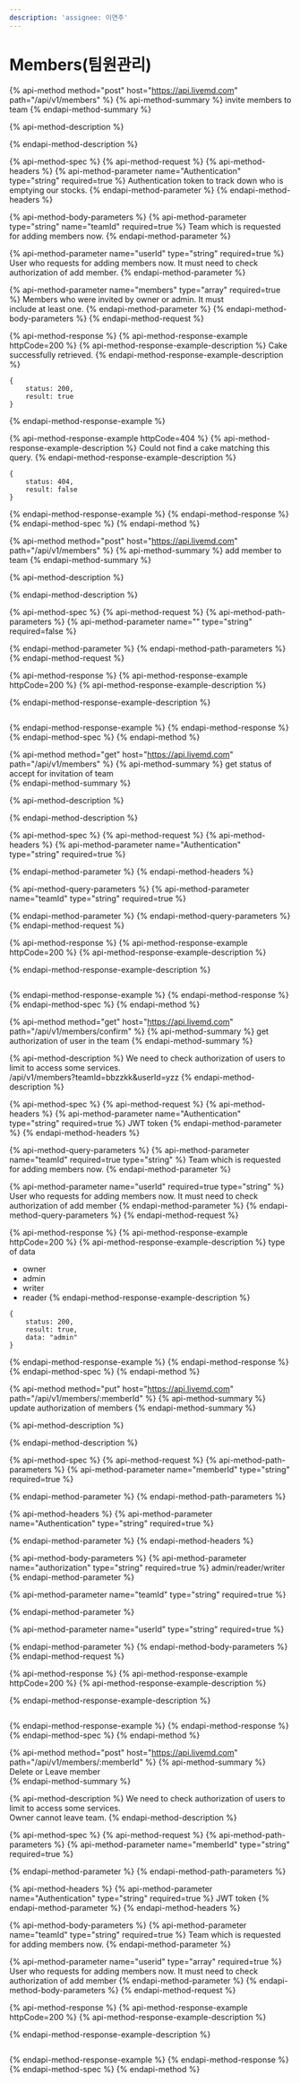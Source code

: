 ```yaml
---
description: 'assignee: 이연주'
---
```


# Members\(팀원관리\)

{% api-method method="post" host="https://api.livemd.com" path="/api/v1/members" %}
{% api-method-summary %}
invite members to team 
{% endapi-method-summary %}

{% api-method-description %}

{% endapi-method-description %}

{% api-method-spec %}
{% api-method-request %}
{% api-method-headers %}
{% api-method-parameter name="Authentication" type="string" required=true %}
Authentication token to track down who is emptying our stocks.
{% endapi-method-parameter %}
{% endapi-method-headers %}

{% api-method-body-parameters %}
{% api-method-parameter type="string" name="teamId" required=true %}
Team which is requested for adding members now.
{% endapi-method-parameter %}

{% api-method-parameter name="userId" type="string" required=true %}
User who requests for adding members now. It must need to check authorization of add member.
{% endapi-method-parameter %}

{% api-method-parameter name="members" type="array" required=true %}
Members who were invited by owner or admin. It must   
include at least one.
{% endapi-method-parameter %}
{% endapi-method-body-parameters %}
{% endapi-method-request %}

{% api-method-response %}
{% api-method-response-example httpCode=200 %}
{% api-method-response-example-description %}
Cake successfully retrieved.
{% endapi-method-response-example-description %}

```
{
    status: 200,
    result: true
}
```
{% endapi-method-response-example %}

{% api-method-response-example httpCode=404 %}
{% api-method-response-example-description %}
Could not find a cake matching this query.
{% endapi-method-response-example-description %}

```
{
    status: 404,
    result: false
}
```
{% endapi-method-response-example %}
{% endapi-method-response %}
{% endapi-method-spec %}
{% endapi-method %}

{% api-method method="post" host="https://api.livemd.com" path="/api/v1/members" %}
{% api-method-summary %}
add member to team
{% endapi-method-summary %}

{% api-method-description %}

{% endapi-method-description %}

{% api-method-spec %}
{% api-method-request %}
{% api-method-path-parameters %}
{% api-method-parameter name="" type="string" required=false %}

{% endapi-method-parameter %}
{% endapi-method-path-parameters %}
{% endapi-method-request %}

{% api-method-response %}
{% api-method-response-example httpCode=200 %}
{% api-method-response-example-description %}

{% endapi-method-response-example-description %}

```

```
{% endapi-method-response-example %}
{% endapi-method-response %}
{% endapi-method-spec %}
{% endapi-method %}

{% api-method method="get" host="https://api.livemd.com" path="/api/v1/members" %}
{% api-method-summary %}
get status of accept for invitation of team  
{% endapi-method-summary %}

{% api-method-description %}

{% endapi-method-description %}

{% api-method-spec %}
{% api-method-request %}
{% api-method-headers %}
{% api-method-parameter name="Authentication" type="string" required=true %}

{% endapi-method-parameter %}
{% endapi-method-headers %}

{% api-method-query-parameters %}
{% api-method-parameter name="teamId" type="string" required=true %}

{% endapi-method-parameter %}
{% endapi-method-query-parameters %}
{% endapi-method-request %}

{% api-method-response %}
{% api-method-response-example httpCode=200 %}
{% api-method-response-example-description %}

{% endapi-method-response-example-description %}

```

```
{% endapi-method-response-example %}
{% endapi-method-response %}
{% endapi-method-spec %}
{% endapi-method %}

{% api-method method="get" host="https://api.livemd.com" path="/api/v1/members/confirm" %}
{% api-method-summary %}
get authorization of user in the team
{% endapi-method-summary %}

{% api-method-description %}
We need to check authorization of users to limit to access some services.  
/api/v1/members?teamId=bbzzkk&userId=yzz
{% endapi-method-description %}

{% api-method-spec %}
{% api-method-request %}
{% api-method-headers %}
{% api-method-parameter name="Authentication" type="string" required=true %}
JWT token
{% endapi-method-parameter %}
{% endapi-method-headers %}

{% api-method-query-parameters %}
{% api-method-parameter name="teamId" required=true type="string" %}
Team which is requested for adding members now.
{% endapi-method-parameter %}

{% api-method-parameter name="userId" required=true type="string" %}
User who requests for adding members now. It must need to check authorization of add member
{% endapi-method-parameter %}
{% endapi-method-query-parameters %}
{% endapi-method-request %}

{% api-method-response %}
{% api-method-response-example httpCode=200 %}
{% api-method-response-example-description %}
type of data  
- owner  
- admin  
- writer  
- reader
{% endapi-method-response-example-description %}

```
{
    status: 200,
    result: true,
    data: "admin"
}
```
{% endapi-method-response-example %}
{% endapi-method-response %}
{% endapi-method-spec %}
{% endapi-method %}

{% api-method method="put" host="https://api.livemd.com" path="/api/v1/members/:memberId" %}
{% api-method-summary %}
update authorization of members
{% endapi-method-summary %}

{% api-method-description %}

{% endapi-method-description %}

{% api-method-spec %}
{% api-method-request %}
{% api-method-path-parameters %}
{% api-method-parameter name="memberId" type="string" required=true %}

{% endapi-method-parameter %}
{% endapi-method-path-parameters %}

{% api-method-headers %}
{% api-method-parameter name="Authentication" type="string" required=true %}

{% endapi-method-parameter %}
{% endapi-method-headers %}

{% api-method-body-parameters %}
{% api-method-parameter name="authorization" type="string" required=true %}
admin/reader/writer
{% endapi-method-parameter %}

{% api-method-parameter name="teamId" type="string" required=true %}

{% endapi-method-parameter %}

{% api-method-parameter name="userId" type="string" required=true %}

{% endapi-method-parameter %}
{% endapi-method-body-parameters %}
{% endapi-method-request %}

{% api-method-response %}
{% api-method-response-example httpCode=200 %}
{% api-method-response-example-description %}

{% endapi-method-response-example-description %}

```

```
{% endapi-method-response-example %}
{% endapi-method-response %}
{% endapi-method-spec %}
{% endapi-method %}



{% api-method method="post" host="https://api.livemd.com" path="/api/v1/members/:memberId" %}
{% api-method-summary %}
Delete or Leave member  
{% endapi-method-summary %}

{% api-method-description %}
We need to check authorization of users to limit to access some services.  
Owner cannot leave team.
{% endapi-method-description %}

{% api-method-spec %}
{% api-method-request %}
{% api-method-path-parameters %}
{% api-method-parameter name="memberId" type="string" required=true %}

{% endapi-method-parameter %}
{% endapi-method-path-parameters %}

{% api-method-headers %}
{% api-method-parameter name="Authentication" type="string" required=true %}
JWT token
{% endapi-method-parameter %}
{% endapi-method-headers %}

{% api-method-body-parameters %}
{% api-method-parameter name="teamId" type="string" required=true %}
Team which is requested for adding members now.
{% endapi-method-parameter %}

{% api-method-parameter name="userid" type="array" required=true %}
User who requests for adding members now. It must need to check authorization of add member
{% endapi-method-parameter %}
{% endapi-method-body-parameters %}
{% endapi-method-request %}

{% api-method-response %}
{% api-method-response-example httpCode=200 %}
{% api-method-response-example-description %}

{% endapi-method-response-example-description %}

```

```
{% endapi-method-response-example %}
{% endapi-method-response %}
{% endapi-method-spec %}
{% endapi-method %}

